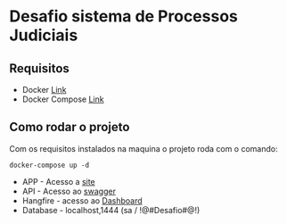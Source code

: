 # Desafio sistema de Processos Judiciais

## Requisitos

- Docker [Link](https://docs.docker.com/engine/install)
- Docker Compose [Link](https://docs.docker.com/compose/install)

## Como rodar o projeto

Com os requisitos instalados na maquina o projeto roda com o comando:

`docker-compose up -d`

- APP - Acesso a [site](http://localhost:9000/)
- API - Acesso ao [swagger](http://localhost:8000/)
- Hangfire - acesso ao [Dashboard](http://localhost:8000/hangfire/)
- Database - localhost,1444 (sa / !@#Desafio#@!)
